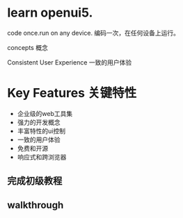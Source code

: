 # learn openui5.

code once.run on any device.
编码一次，在任何设备上运行。

concepts 概念

Consistent User Experience
一致的用户体验

# Key Features 关键特性

* 企业级的web工具集
* 强力的开发概念
* 丰富特性的ui控制
* 一致的用户体验
* 免费和开源
* 响应式和跨浏览器

## 完成初级教程
## walkthrough